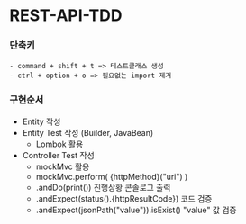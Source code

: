 # REST-API-TDD

### 단축키
    - command + shift + t => 테스트클래스 생성
    - ctrl + option + o => 필요없는 import 제거

### 구현순서
- Entity 작성
- Entity Test 작성 (Builder, JavaBean)
  - Lombok 활용
- Controller Test 작성
  - mockMvc 활용
  - mockMvc.perform( {httpMethod}("uri") )
  - .andDo(print()) 진행상황 콘솔로그 출력
  - .andExpect(status().{httpResultCode}) 코드 검증
  - .andExpect(jsonPath("value")).isExist() "value" 값 검증
   